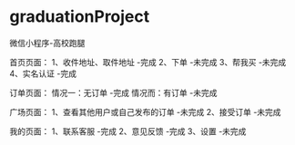 # graduationProject
微信小程序-高校跑腿

  首页页面：
    1、收件地址、取件地址    -完成
    2、下单                 -未完成
    3、帮我买               -未完成
    4、实名认证             -完成

  订单页面：
    情况一：无订单          -完成
    情况而：有订单          -未完成
  
  广场页面：
    1、查看其他用户或自己发布的订单  -未完成
    2、接受订单             -未完成
   
  我的页面：
    1、联系客服             -完成
    2、意见反馈             -完成
    3、设置                 -未完成
